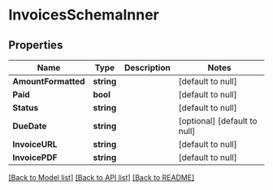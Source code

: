 # InvoicesSchemaInner

## Properties
Name | Type | Description | Notes
------------ | ------------- | ------------- | -------------
**AmountFormatted** | **string** |  | [default to null]
**Paid** | **bool** |  | [default to null]
**Status** | **string** |  | [default to null]
**DueDate** | **string** |  | [optional] [default to null]
**InvoiceURL** | **string** |  | [default to null]
**InvoicePDF** | **string** |  | [default to null]

[[Back to Model list]](../README.md#documentation-for-models) [[Back to API list]](../README.md#documentation-for-api-endpoints) [[Back to README]](../README.md)

